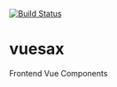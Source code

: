 <a href="https://lusaxweb.github.io/vuesax/#/"><img src="https://lusaxweb.github.io/vuesax/static/img/vuesax-logo-2.0ab2286.png" alt="Build Status"></a>

# vuesax

Frontend Vue Components
